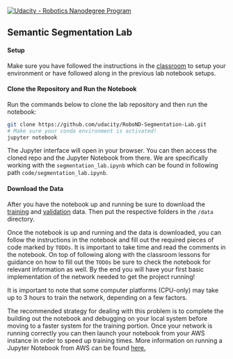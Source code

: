 [![Udacity - Robotics Nanodegree Program](https://s3-us-west-1.amazonaws.com/udacity-robotics/Extra+Images/RoboND_flag.png)](https://www.udacity.com/robotics)

## Semantic Segmentation Lab ##

#### Setup

Make sure you have followed the instructions in the [classroom](https://classroom.udacity.com/nanodegrees/nd209/parts/09664d24-bdec-4e64-897a-d0f55e177f09/modules/cac27683-d5f4-40b4-82ce-d708de8f5373/lessons/a4a80417-00cb-4a9c-8cc4-3a091414baa2/concepts/b4b04f6b-ed58-483b-acc7-3e5628ed9478) to setup your environment or have followed along in the previous lab notebook setups.

#### Clone the Repository and Run the Notebook

Run the commands below to clone the lab repository and then run the notebook:
```sh
git clone https://github.com/udacity/RoboND-Segmentation-Lab.git
# Make sure your conda environment is activated!
jupyter notebook
```
The Jupyter interface will open in your browser. You can then access the cloned repo and the Jupyter Notebook from there. We are specifically working with the `segmentation_lab.ipynb` which can be found in following path `code/segmentation_lab.ipynb`.

#### Download the Data

After you have the notebook up and running be sure to download the [training](https://s3-us-west-1.amazonaws.com/udacity-robotics/Deep+Learning+Data/Lab/train.zip) and [validation](https://s3-us-west-1.amazonaws.com/udacity-robotics/Deep+Learning+Data/Lab/validation.zip) data. Then put the respective folders in the `/data` directory.


Once the notebook is up and running and the data is downloaded, you can follow the instructions in the notebook and fill out the required pieces of code marked by `TODOs`. It is important to take time and read the comments in the notebook. On top of following along with the classroom lessons for guidance on how to fill out the `TODOs` be sure to check the notebook for relevant information as well. By the end you will have your first basic implementation of the network needed to get the project running! 

It is important to note that some computer platforms (CPU-only) may take up to 3 hours to train the network, depending on a few factors. 

The recommended strategy for dealing with this problem is to complete the building out the notebook and debugging on your local system before moving to a faster system for the training portion.  Once your network is running correctly you can then launch your notebook from your AWS instance in order to speed up training times. More information on running a Jupyter Notebook from AWS can be found [here.](https://classroom.udacity.com/nanodegrees/nd209/parts/09664d24-bdec-4e64-897a-d0f55e177f09/modules/cac27683-d5f4-40b4-82ce-d708de8f5373/lessons/197a058e-44f6-47df-8229-0ce633e0a2d0/concepts/27c73209-5d7b-4284-8315-c0e07a7cd87f?contentVersion=1.0.0&contentLocale=en-us)    
